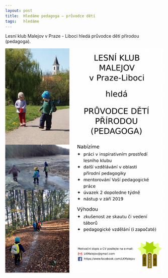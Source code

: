 ```yaml
---
layout: post
title:  Hledáme pedagoga – průvodce dětí
tags:   hledáme
---
```


Lesní klub Malejov v Praze - Liboci hledá průvodce dětí přírodou (pedagoga).

![Hledáme pedagoga](/assets/article_images/inzerat_pedagog.png)
